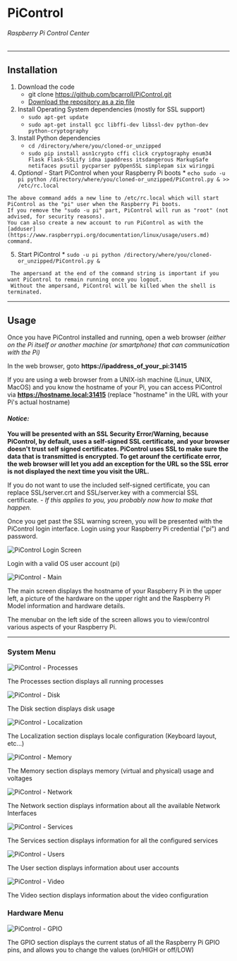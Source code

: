 # PiControl
###### Raspberry Pi Control Center

***
## Installation
1. Download the code
    * git clone https://github.com/bcarroll/PiControl.git
    * [Download the repository as a zip file](https://github.com/bcarroll/PiControl/archive/master.zip)
2. Install Operating System dependencies (mostly for SSL support)
    *    ``sudo apt-get update``
    *    ``sudo apt-get install gcc libffi-dev libssl-dev python-dev python-cryptography``
3. Install Python dependencies
    *    ``cd /directory/where/you/cloned-or_unzipped``
    *    ``sudo pip install asn1crypto cffi click cryptography enum34 Flask Flask-SSLify idna ipaddress itsdangerous MarkupSafe netifaces psutil pycparser pyOpenSSL simplepam six wiringpi``
4.    *Optional* - Start PiControl when your Raspberry Pi boots
    *    ``echo sudo -u pi python /directory/where/you/cloned-or_unzipped/PiControl.py & >> /etc/rc.local``

    The above command adds a new line to /etc/rc.local which will start PiControl as the "pi" user when the Raspberry Pi boots.
    If you remove the "sudo -u pi" part, PiControl will run as "root" (not advised, for security reasons).
    You can also create a new account to run PiControl as with the [adduser](https://www.raspberrypi.org/documentation/linux/usage/users.md) command.

5.    Start PiControl
    *    ``sudo -u pi python /directory/where/you/cloned-or_unzipped/PiControl.py &``

     The ampersand at the end of the command string is important if you want PiControl to remain running once you logout.
     Without the ampersand, PiControl will be killed when the shell is terminated.

***

## Usage
Once you have PiControl installed and running, open a web browser *(either on the Pi itself or another machine (or smartphone) that can communication with the Pi)*

In the web browser, goto **https://ipaddress_of_your_pi:31415**

If you are using a web browser from a UNIX-ish machine (Linux, UNIX, MacOS) and you know the hostname of your Pi, you can access PiControl via **https://hostname.local:31415** (replace "hostname" in the URL with your Pi's actual hostname)

#### *Notice:*
**You will be presented with an SSL Security Error/Warning, because PiControl, by default, uses a self-signed SSL certificate, and your browser doesn't trust self signed certificates.  PiControl uses SSL to make sure the data that is transmitted is encrypted.  To get arounf the certificate error, the web browser will let you add an exception for the URL so the SSL error is not displayed the next time you visit the URL.**

If you do not want to use the included self-signed certificate, you can replace SSL/server.crt and SSL/server.key with a commercial SSL certificate. *- If this applies to you, you probably now how to make that happen.*

Once you get past the SSL warning screen, you will be presented with the PiControl login interface.  Login using your Raspberry Pi credential ("pi") and password.

![PiControl Login Screen](https://bcarroll.github.io/PiControl/Login_sm.png "Login with a valid OS user account: pi")

Login with a valid OS user account (pi)

![PiControl - Main](https://bcarroll.github.io/PiControl/Main_sm.png "PiControl Main screen")

The main screen displays the hostname of your Raspberry Pi in the upper left, a picture of the hardware on the upper right and the Raspberry Pi Model information and hardware details.

The menubar on the left side of the screen allows you to view/control various aspects of your  Raspberry Pi.

***

### System Menu
![PiControl - Processes](https://bcarroll.github.io/PiControl/Processes_sm.png "PiControl Processes screen")

The Processes section displays all running processes

![PiControl - Disk](https://bcarroll.github.io/PiControl/Disk_sm.png "PiControl Disk screen")

The Disk section displays disk usage

![PiControl - Localization](https://bcarroll.github.io/PiControl/Localization_sm.png "PiControl Localization screen")

The Localization section displays locale configuration (Keyboard layout, etc...)

![PiControl - Memory](https://bcarroll.github.io/PiControl/Memory_sm.png "PiControl Memory screen")

The Memory section displays memory (virtual and physical) usage and voltages

![PiControl - Network](https://bcarroll.github.io/PiControl/Network_sm.png "PiControl Network screen")

The Network section displays information about all the available Network Interfaces

![PiControl - Services](https://bcarroll.github.io/PiControl/Services_sm.png "PiControl Services screen")

The Services section displays information for all the configured services

![PiControl - Users](https://bcarroll.github.io/PiControl/Users_sm.png "PiControl Users screen")

The User section displays information about user accounts

![PiControl - Video](https://bcarroll.github.io/PiControl/Video_sm.png "PiControl Video screen")

The Video section displays information about the video configuration

### Hardware Menu
![PiControl - GPIO](https://bcarroll.github.io/PiControl/GPIO_sm.png "PiControl GPIO screen")

The GPIO section displays the current status of all the Raspberry Pi GPIO pins, and allows you to change the values (on/HIGH or off/LOW)
